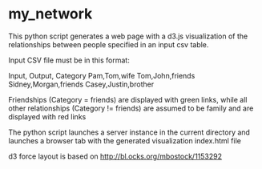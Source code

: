 # my_network
This python script generates a web page with a d3.js visualization of the relationships between people specified in an input csv table.

Input CSV file must be in this format:

Input, Output, Category
Pam,Tom,wife
Tom,John,friends
Sidney,Morgan,friends
Casey,Justin,brother


Friendships (Category = friends) are displayed with green links, while all other relationships (Category != friends) are assumed to be family and are displayed with red links

The python script launches a server instance in the current directory and launches a browser tab with the generated visualization index.html file

d3 force layout is based on http://bl.ocks.org/mbostock/1153292
